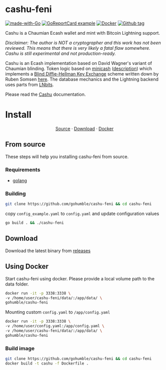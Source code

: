 # cashu-feni
[![made-with-Go](https://img.shields.io/badge/Made%20with-Go-1f425f.svg)](https://go.dev/)
[![GoReportCard example](https://goreportcard.com/badge/github.com/gohumble/cashu-feni)](https://goreportcard.com/report/github.com/gohumble/cashu-feni)
[![Docker](https://badgen.net/badge/icon/docker?icon=docker&label)](https://https://docker.com/)
[![Github tag](https://badgen.net/github/tag/gohumble/cashu-feni)](https://github.com/gohumble/cashu-feni/tags/)

<html>
<simple-boost amount="2100" address="hello@getalby.com"></simple-boost>
</html>

Cashu is a Chaumian Ecash wallet and mint with Bitcoin Lightning support.

*Disclaimer: The author is NOT a cryptographer and this work has not been reviewed. This means that there is very likely
a fatal flaw somewhere. Cashu is still experimental and not production-ready.*

Cashu is an Ecash implementation based on David Wagner's variant of Chaumian blinding. Token logic based
on [minicash](https://github.com/phyro/minicash) ([description](https://gist.github.com/phyro/935badc682057f418842c72961cf096c))
which implements a [Blind Diffie-Hellman Key Exchange](https://cypherpunks.venona.com/date/1996/03/msg01848.html) scheme
written down by Ruben Somsen [here](https://gist.github.com/RubenSomsen/be7a4760dd4596d06963d67baf140406). The database
mechanics and the Lightning backend uses parts from [LNbits](https://github.com/lnbits/lnbits-legend).

Please read the [Cashu](https://github.com/callebtc/cashu) documentation.

# Install

<p align="center">
<a href="#from-source">Source</a> ·
<a href="#download">Download</a> ·
<a href="#docker">Docker</a> 
</p>

## From source

These steps will help you installing cashu-feni from source.

### Requirements

* [golang](https://go.dev/dl/)

### Building

```bash 
git clone https://github.com/gohumble/cashu-feni && cd cashu-feni
```

copy `config_example.yaml` to `config.yaml` and update configuration values

```bash
go build . && ./cashu-feni
```

## Download

Download the latest binary from [releases](https://github.com/gohumble/cashu-feni/releases)

## Using Docker

Start cashu-feni using docker. Please provide a local volume path to the data folder.

```bash
docker run -it -p 3338:3338 \
-v /home/user/cashu-feni/data/:/app/data/ \
gohumble/cashu-feni
```
Mounting custom `config.yaml` to `/app/config.yaml`
```bash
docker run -it -p 3338:3338 \
-v /home/user/config.yaml:/app/config.yaml \
-v /home/user/cashu-feni/data/:/app/data/ \
gohumble/cashu-feni
```

### Build image

```bash 
git clone https://github.com/gohumble/cashu-feni && cd cashu-feni
docker build -t cashu -f Dockerfile .
```
